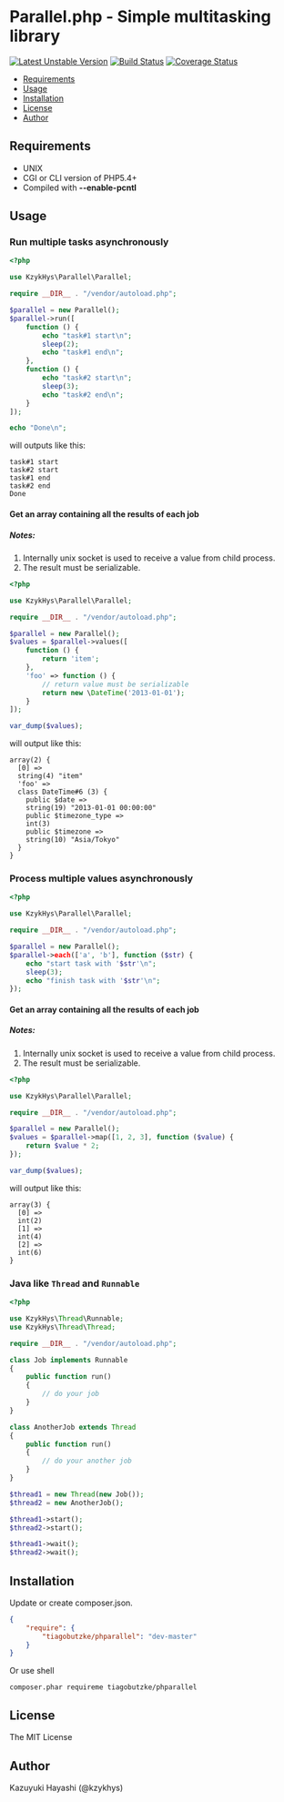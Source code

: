 Parallel.php - Simple multitasking library
==========================================

[![Latest Unstable Version](https://poser.pugx.org/kzykhys/parallel/v/unstable.png)](https://packagist.org/packages/kzykhys/parallel)
[![Build Status](https://travis-ci.org/kzykhys/Parallel.php.png?branch=master)](https://travis-ci.org/kzykhys/Parallel.php)
[![Coverage Status](https://coveralls.io/repos/kzykhys/Parallel.php/badge.png)](https://coveralls.io/r/kzykhys/Parallel.php)

* [Requirements](#requirements)
* [Usage](#usage)
* [Installation](#installation)
* [License](#license)
* [Author](#author)

Requirements
------------

* UNIX
* CGI or CLI version of PHP5.4+
* Compiled with **--enable-pcntl**

Usage
-----

### Run multiple tasks asynchronously

``` php
<?php

use KzykHys\Parallel\Parallel;

require __DIR__ . "/vendor/autoload.php";

$parallel = new Parallel();
$parallel->run([
    function () {
        echo "task#1 start\n";
        sleep(2);
        echo "task#1 end\n";
    },
    function () {
        echo "task#2 start\n";
        sleep(3);
        echo "task#2 end\n";
    }
]);

echo "Done\n";
```

will outputs like this:

```
task#1 start
task#2 start
task#1 end
task#2 end
Done
```

#### Get an array containing all the results of each job

##### Notes:

1. Internally unix socket is used to receive a value from child process.
2. The result must be serializable.

``` php
<?php

use KzykHys\Parallel\Parallel;

require __DIR__ . "/vendor/autoload.php";

$parallel = new Parallel();
$values = $parallel->values([
    function () {
        return 'item';
    },
    'foo' => function () {
        // return value must be serializable
        return new \DateTime('2013-01-01');
    }
]);

var_dump($values);
```

will output like this:

```
array(2) {
  [0] =>
  string(4) "item"
  'foo' =>
  class DateTime#6 (3) {
    public $date =>
    string(19) "2013-01-01 00:00:00"
    public $timezone_type =>
    int(3)
    public $timezone =>
    string(10) "Asia/Tokyo"
  }
}
```

### Process multiple values asynchronously

``` php
<?php

use KzykHys\Parallel\Parallel;

require __DIR__ . "/vendor/autoload.php";

$parallel = new Parallel();
$parallel->each(['a', 'b'], function ($str) {
    echo "start task with '$str'\n";
    sleep(3);
    echo "finish task with '$str'\n";
});
```

#### Get an array containing all the results of each job

##### Notes:

1. Internally unix socket is used to receive a value from child process.
2. The result must be serializable.

``` php
<?php

use KzykHys\Parallel\Parallel;

require __DIR__ . "/vendor/autoload.php";

$parallel = new Parallel();
$values = $parallel->map([1, 2, 3], function ($value) {
    return $value * 2;
});

var_dump($values);
```

will output like this:

```
array(3) {
  [0] =>
  int(2)
  [1] =>
  int(4)
  [2] =>
  int(6)
}
```

### Java like `Thread` and `Runnable`

``` php
<?php

use KzykHys\Thread\Runnable;
use KzykHys\Thread\Thread;

require __DIR__ . "/vendor/autoload.php";

class Job implements Runnable
{
    public function run()
    {
        // do your job
    }
}

class AnotherJob extends Thread
{
    public function run()
    {
        // do your another job
    }
}

$thread1 = new Thread(new Job());
$thread2 = new AnotherJob();

$thread1->start();
$thread2->start();

$thread1->wait();
$thread2->wait();
```



Installation
------------

Update or create composer.json.

``` json
{
    "require": {
        "tiagobutzke/phparallel": "dev-master"
    }
}
```
Or use shell
```
composer.phar requireme tiagobutzke/phparallel 
```

License
-------

The MIT License

Author
------

Kazuyuki Hayashi (@kzykhys)
